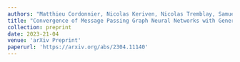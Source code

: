 ```yaml
---
authors: "Matthieu Cordonnier, Nicolas Keriven, Nicolas Tremblay, Samuel Vaiter"
title: "Convergence of Message Passing Graph Neural Networks with Generic Aggregation On Large Random Graphs"
collection: preprint
date: 2023-21-04
venue: 'arXiv Preprint'
paperurl: 'https://arxiv.org/abs/2304.11140'
---
```

